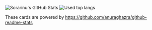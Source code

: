 ![Sorarinu's GitHub Stats](https://github-readme-stats.vercel.app/api?username=Sorarinu&show_icons=true&theme=dracula)
![Used top langs](https://github-readme-stats.vercel.app/api/top-langs/?username=Sorarinu&layout=compact&hide=c,shaderlab&theme=dracula)

These cards are powered by https://github.com/anuraghazra/github-readme-stats
